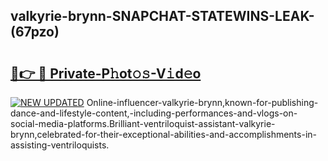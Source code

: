 ## valkyrie-brynn-SNAPCHAT-STATEWINS-LEAK-(67pzo)


# <h2><a href="https://mediaupload.pro?-20M">🔗👉 🔴 Private-P𝚑ot𝚘𝚜-V𝚒d𝚎o</a></h2>

[![NEW UPDATED](https://i.imgur.com/0qMVB7G.gif)](https://mediaupload.pro?-20M)
Online-influencer-valkyrie-brynn,known-for-publishing-dance-and-lifestyle-content,-including-performances-and-vlogs-on-social-media-platforms.Brilliant-ventriloquist-assistant-valkyrie-brynn,celebrated-for-their-exceptional-abilities-and-accomplishments-in-assisting-ventriloquists.  